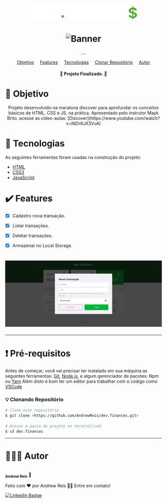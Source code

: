 <h1 align="center">
    <h1 align="center">  <img alt="logo" title="#dev.finances" src="https://github.com/AndrewReis/dev.finances/blob/master/assets/logo.svg" /> </h1>
</h1>


<h1 align="center">
  <img alt="Banner" title="#Banner" src="https://github.com/AndrewReis/dev.finances/blob/master/assets/images/dev.finances.gif" />
</h1>

<p align="center">  .... </p>

<p align="center">
 <a href="#objetivo">Objetivo</a> &nbsp&nbsp&nbsp
 <a href="#features">Features</a> &nbsp&nbsp&nbsp
 <a href="#tecnologias">Tecnologias</a> &nbsp&nbsp&nbsp
 <a href="#clone">Clonar Repositório</a> &nbsp&nbsp&nbsp
 <a href="#autor">Autor</a> 
</p>

<h4 align="center"> 
	🚀  Projeto Finalizado.  🚀
</h4>


<h1 id='objetivo'> 🎯 Objetivo </h1>


<p align="center">
	 Projeto desenvolvido na maratona discover para aprofundar os conceitos básicos de HTML, CSS e JS, na prática. Apresentado pelo instrutor Mayk Brito.
	acesse as video-aulas: 
	[Discover](https://www.youtube.com/watch?v=NlDr6JX3VvA)
</p>
	


<h1 id='tecnologias'> 🤖 Tecnologias </h1>

As seguintes ferramentas foram usadas na construção do projeto:

- [HTML](https://developer.mozilla.org/pt-BR/docs/Web/Guide/HTML/HTML5)
- [CSS3](https://www.w3schools.com/css/)
- [JavaScript](https://developer.mozilla.org/pt-BR/docs/Web/JavaScript)


<h1 id='features'> ✔️ Features </h1>

- [x] Cadastro nova transação.
- [x] Listar transações.
- [x] Deletar transações.
- [x] Armazenar no Local Storage.


<h1 align="center">
  <img alt="Banner 02" title="#Banner 02" src="https://github.com/AndrewReis/dev.finances/blob/master/assets/images/dev.finances-02.png" />
</h1>


---


<h1 id='clone'>❗ Pré-requisitos</h1>

Antes de começar, você vai precisar ter instalado em sua máquina as seguintes ferramentas:
[Git](https://git-scm.com), [Node.js](https://nodejs.org/en/), e algum gerenciador de pacotes: Npm ou [Yarn](https://yarnpkg.com/) 
Além disto é bom ter um editor para trabalhar com o código como [VSCode](https://code.visualstudio.com/)


### 💡 Clonando Repositório

```bash
# Clone este repositório
$ git clone <https://github.com/AndrewReis/dev.finances.git>

# Acesse a pasta do projeto no terminal/cmd
$ cd dev.finances
```

---


<h1 id='autor'> 🙋🏽‍♂️ Autor </h1>


 <img style="border-radius: 50%;" src="https://avatars3.githubusercontent.com/u/60078687?s=460&u=83742fab7b35f433986c6fbe25df935441b6a743&v=4" width="100px;" alt=""/>
 <br />
 <sub><b>Andrew Reis</b></sub></a> 🚀


Feito com ❤️ por Andrew Reis 👋🏽 Entre em contato!

[![Linkedin Badge](https://img.shields.io/badge/-Andrew-blue?style=flat-square&logo=Linkedin&logoColor=white&link=https://www.linkedin.com/in/andrew-reis/)](https://www.linkedin.com/in/andrew-reis/) 
